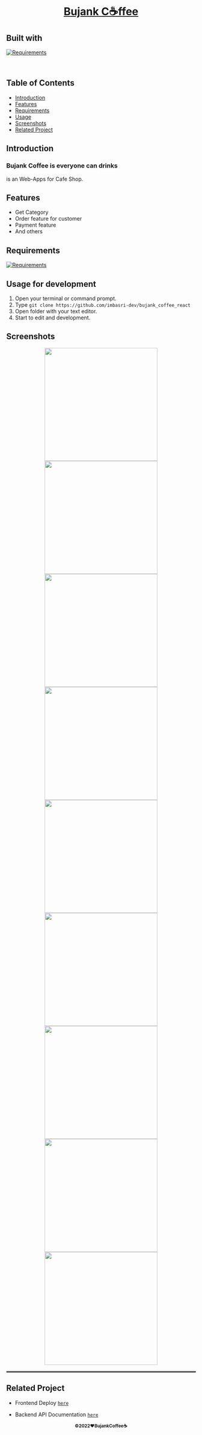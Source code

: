 <h1 align="center"><u>Bujank C☕ffee</u></h1>
<p align="left">
<h2>Built with</h2>
</p>

[![Requirements](https://skillicons.dev/icons?i=react,nodejs,postgres,express)](https://skillicons.dev)

<br>

## Table of Contents

-  [Introduction](#introduction)
-  [Features](#features)
-  [Requirements](#requirements)
-  [Usage](#usage-for-development)
-  [Screenshots](#screenshots)
-  [Related Project](#related-project)

## Introduction

<h3>Bujank Coffee is everyone can drinks</h3>
<p>is an Web-Apps for Cafe Shop.</p>

## Features

-  Get Category
-  Order feature for customer
-  Payment feature
-  And others

## Requirements

[![Requirements](https://skillicons.dev/icons?i=figma,nodejs,vscode,vercel)](https://skillicons.dev)

## Usage for development

1. Open your terminal or command prompt.
2. Type `git clone https://github.com/imbasri-dev/bujank_coffee_react`
3. Open folder with your text editor.
4. Start to edit and development.

## Screenshots

<table border="2">
    <div align="center">
        <img width="300" height="300" src="./src/assets/github/home.png">
        <img width="300" height="300" src="./src/assets/github/Login.png">
        <img width="300" height="300" src="./src/assets/github/Signup.png">
        <img width="300" height="300" src="./src/assets/github/Product.png">
        <img width="300" height="300" src="./src/assets/github/Product-detail.png">
        <img width="300" height="300" src="./src/assets/github/Payment.png">
        <img width="300" height="300" src="./src/assets/github/Profile.png">
        <img width="300" height="300" src="./src/assets/github/Forgot-Password.png">
        <img width="300" height="300" src="./src/assets/github/History.png">
    </div>
</table>

## Related Project

-  Frontend Deploy [`here`](https://bujankcoffeereact.vercel.app/)

-  Backend API Documentation [`here`](https://documenter.getpostman.com/view/23706970/2s847ESaNS)

<p align="center"><sub><b>&copy;2022❤️BujankCoffee☕</b></sub> </p>
